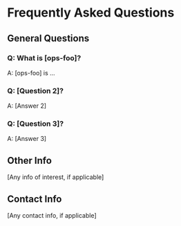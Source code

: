 # Frequently Asked Questions

## General Questions

### Q: What is [ops-foo]?

A: [ops-foo] is ...

### Q: [Question 2]?

A: [Answer 2]

### Q: [Question 3]?

A: [Answer 3]

## Other Info
[Any info of interest, if applicable]

## Contact Info
[Any contact info, if applicable]